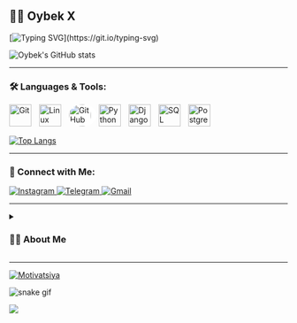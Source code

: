 ## 🏄‍♂️ Oybek X

[![Typing SVG](https://readme-typing-svg.herokuapp.com?color=%23F78C6B&lines=Loading+Backend+Wizard...;Level+Up+in+Django+%26+PostgreSQL;Debugging+One+Bug+at+a+Time!)](https://git.io/typing-svg)

![Oybek's GitHub stats](https://github-readme-stats.vercel.app/api?username=oybek1100&show_icons=true&theme=white)



---

### 🛠️ Languages & Tools:

<p align="left">
    <img alt="Git" width="40px" style="padding-right:10px;" src="https://cdn.jsdelivr.net/gh/devicons/devicon/icons/git/git-original.svg" />
    <img alt="Linux" width="40px" style="padding-right:10px;" src="https://cdn.jsdelivr.net/gh/devicons/devicon/icons/linux/linux-original.svg" />
    <img alt="GitHub" width="40px" style="padding-right:10px; background-color: white; border-radius: 50%;" src="https://github.githubassets.com/images/modules/logos_page/GitHub-Mark.png" />
    <img alt="Python" width="40px" style="padding-right:10px;" src="https://cdn.jsdelivr.net/gh/devicons/devicon/icons/python/python-original.svg" />
    <img alt="Django" width="40px" style="padding-right:10px;" src="https://cdn.jsdelivr.net/gh/devicons/devicon/icons/django/django-plain.svg" />
    <img alt="SQL" width="40px" style="padding-right:10px;" src="https://cdn.jsdelivr.net/gh/devicons/devicon/icons/mysql/mysql-original.svg" />
    <img alt="PostgreSQL" width="40px" style="padding-right:10px;" src="https://cdn.jsdelivr.net/gh/devicons/devicon/icons/postgresql/postgresql-original.svg" />
</p>

[![Top Langs](https://github-readme-stats.vercel.app/api/top-langs/?username=oybek1100&layout=compact&theme=tokyonight)](https://github.com/anuraghazra/github-readme-stats)

---

### 🚀 Connect with Me:

<p align="left">
  <!-- Instagram Badge -->
  <a href="https://www.instagram.com/niroxp" target="_blank">
    <img alt="Instagram" src="https://img.shields.io/badge/Instagram-Follow-red?logo=instagram&logoColor=white" />
  </a>

  <!-- Telegram Badge -->
  <a href="https://t.me/vrkh13" target="_blank">
    <img alt="Telegram" src="https://img.shields.io/badge/Telegram-Chat-blue?logo=telegram&logoColor=white" />
  </a>

  <!-- Gmail Badge -->
  <a href="mailto:oybek20051113@gmail.com">
    <img alt="Gmail" src="https://img.shields.io/badge/Email-Contact-red?logo=gmail&logoColor=white" />
  </a>
</p>


---

<details>
 <summary><h3>👨‍💻 About Me</h3></summary>

💻 Backend Developer | Python 🐍 | Django | PostgreSQL | Always optimizing code & performance!

📌 Passionate about clean code, database optimization, and scalable backend solutions.

🎯 Currently improving my **PostgreSQL skills** and working on advanced **Django projects**.

🧩 Love solving algorithmic challenges and debugging complex backend issues.

</details>

---

[![Motivatsiya](https://quotes-github-readme.vercel.app/api?type=horizontal&theme=dark)](https://github.com/piyushsuthar/github-readme-quotes)


![snake gif](https://github.com/oybek1100/oybek1100/blob/output/github-contribution-grid-snake.gif)


![](https://komarev.com/ghpvc/?username=USERNAME&color=blue)










<!--
**oybek1100/oybek1100** is a ✨ _special_ ✨ repository because its `README.md` (this file) appears on your GitHub profile.
-->
